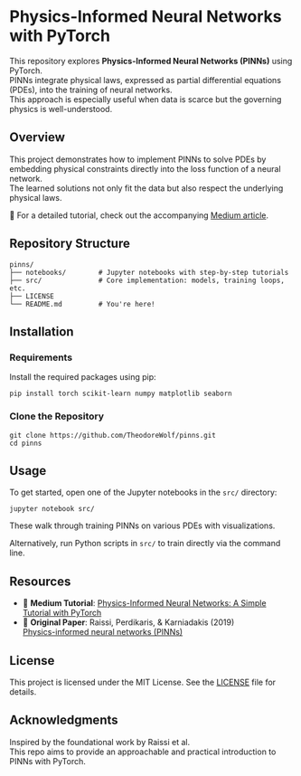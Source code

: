 # Physics-Informed Neural Networks with PyTorch

This repository explores **Physics-Informed Neural Networks (PINNs)** using PyTorch.  
PINNs integrate physical laws, expressed as partial differential equations (PDEs), into the training of neural networks.  
This approach is especially useful when data is scarce but the governing physics is well-understood.

## Overview

This project demonstrates how to implement PINNs to solve PDEs by embedding physical constraints directly into the loss function of a neural network.  
The learned solutions not only fit the data but also respect the underlying physical laws.

📝 For a detailed tutorial, check out the accompanying [Medium article](https://medium.com/@theo.wolf/physics-informed-neural-networks-a-simple-tutorial-with-pytorch-f28a890b874a).

## Repository Structure

```
pinns/
├── notebooks/        # Jupyter notebooks with step-by-step tutorials
├── src/              # Core implementation: models, training loops, etc.
├── LICENSE
└── README.md         # You're here!
```

## Installation

### Requirements

Install the required packages using pip:

```
pip install torch scikit-learn numpy matplotlib seaborn
```

### Clone the Repository

```
git clone https://github.com/TheodoreWolf/pinns.git
cd pinns
```

## Usage

To get started, open one of the Jupyter notebooks in the `src/` directory:

```
jupyter notebook src/
```

These walk through training PINNs on various PDEs with visualizations.

Alternatively, run Python scripts in `src/` to train directly via the command line.

## Resources

- 📘 **Medium Tutorial**: [Physics-Informed Neural Networks: A Simple Tutorial with PyTorch](https://medium.com/@theo.wolf/physics-informed-neural-networks-a-simple-tutorial-with-pytorch-f28a890b874a)
- 📄 **Original Paper**: Raissi, Perdikaris, & Karniadakis (2019)  
  [Physics-informed neural networks (PINNs)](https://maziarraissi.github.io/PINNs/)

## License

This project is licensed under the MIT License. See the [LICENSE](LICENSE) file for details.

## Acknowledgments

Inspired by the foundational work by Raissi et al.  
This repo aims to provide an approachable and practical introduction to PINNs with PyTorch.
